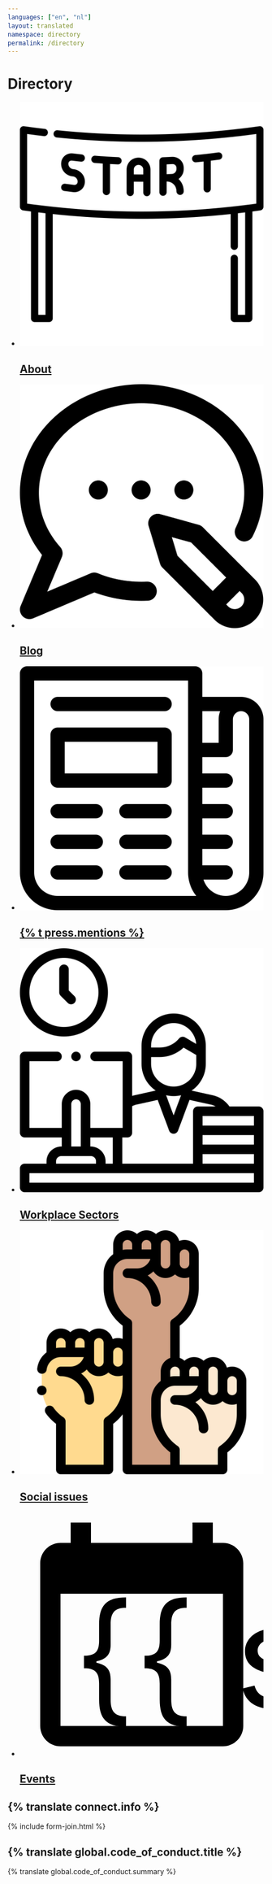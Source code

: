 ```yaml
---
languages: ["en", "nl"]
layout: translated
namespace: directory
permalink: /directory
---
```

# Directory
<ul
  class="list -no-list-style l-stack -vertical"
  style="--stack-spacing: 1.5rem"
  role="list">
  <li>
    <article class="event-card">
      <img
        class="event-card__icon"
        src="/assets/icons/start.svg"
        alt="About">
      <div
        class="event-card__info-column l-stack -vertical"
        style="--stack-spacing: 0.25rem">
        <h2 class="event-card__title ">
          <a href="/about" class="event-card__link">About</a>
        </h2>
      </div>
    </article>
  </li>
  <li>
    <article class="event-card">
      <img
        class="event-card__icon"
        src="/assets/icons/blogging.svg"
        alt="Blogging notification">
      <div
        class="event-card__info-column l-stack -vertical"
        style="--stack-spacing: 0.25rem">
        <h2 class="event-card__title ">
          <a href="/blog" class="event-card__link">Blog</a>
        </h2>
      </div>
    </article>
  </li>
  <li>
    <article class="event-card">
      <img
        class="event-card__icon"
        src="/assets/icons/news.svg"
        alt="Newspaper">
      <div
        class="event-card__info-column l-stack -vertical"
        style="--stack-spacing: 0.25rem">
        <h2 class="event-card__title ">
          <a href="{% translate_link press_mentions %}" class="event-card__link">{% t press.mentions %}</a>
        </h2>
      </div>
    </article>
  </li>
  <li>
    <article class="event-card">
      <img
        class="event-card__icon"
        src="/assets/icons/work.svg"
        alt="Work">
      <div
        class="event-card__info-column l-stack -vertical"
        style="--stack-spacing: 0.25rem">
        <h2 class="event-card__title ">
          <a href="/sectors" class="event-card__link">Workplace Sectors</a>
        </h2>
      </div>
    </article>
  </li>
  <li>
    <article class="event-card">
      <img
        class="event-card__icon"
        src="/assets/icons/activism.svg"
        alt="activism">
      <div
        class="event-card__info-column l-stack -vertical"
        style="--stack-spacing: 0.25rem">
        <h2 class="event-card__title ">
          <a href="/social-issues" class="event-card__link">Social issues</a>
        </h2>
      </div>
    </article>
  </li>
  <li>
    <article class="event-card">
      <svg
        focusable="false"
        xmlns="http://www.w3.org/2000/svg"
        xmlns:xlink="http://www.w3.org/1999/xlink"
        x="0px"
        y="0px"
        viewBox="0 0 24 24"
        class="event-card__icon"
        style="enable-background:new 0 0 24 24;"
        xml:space="preserve">
        <path d="M20,3h-1V1h-2v2H7V1H5v2H4C2.9,3,2,3.9,2,5v16c0,1.1,0.9,2,2,2h16c1.1,0,2-0.9,2-2V5C22,3.9,21.1,3,20,3z M20,21H4V8h16V21z"/>
        <text transform="matrix(1 0 0 1 5.3281 19.1641)" class="st0 st1">{{ site.events.size }}</text>
      </svg>
      <div
        class="event-card__info-column l-stack -vertical"
        style="--stack-spacing: 0.25rem">
        <h2 class="event-card__title ">
          <a href="/events" class="event-card__link">Events</a>
        </h2>
      </div>
    </article>
  </li>
</ul>

## {% translate connect.info %}
{% include form-join.html %}
## {% translate global.code_of_conduct.title %}
{% translate global.code_of_conduct.summary %}
